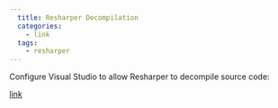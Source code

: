```yaml
---
  title: Resharper Decompilation
  categories:
    - link
  tags:
    - resharper
---
```


Configure Visual Studio to allow Resharper to decompile source code:

[link](https://knowledge.zomers.eu/visualstudio/Pages/How-to-enable-the-decompiler-in-ReSharper-for-Visual-Studio.aspx)
